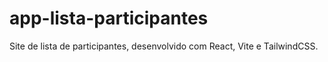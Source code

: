 # app-lista-participantes
Site de lista de participantes, desenvolvido com React, Vite e TailwindCSS. 
